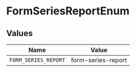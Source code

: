 # FormSeriesReportEnum


## Values

| Name                 | Value                |
| -------------------- | -------------------- |
| `FORM_SERIES_REPORT` | form-series-report   |